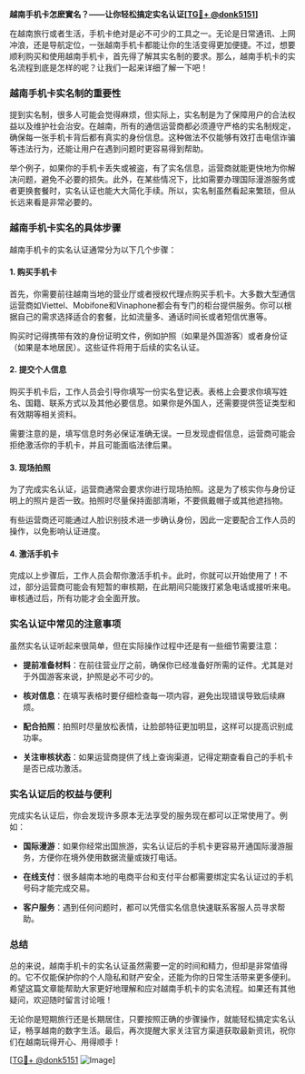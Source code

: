 **越南手机卡怎麽實名？——让你轻松搞定实名认证[[TG💪+ @donk5151](https://t.me/s/donk5151)]**

在越南旅行或者生活，手机卡绝对是必不可少的工具之一。无论是日常通讯、上网冲浪，还是导航定位，一张越南手机卡都能让你的生活变得更加便捷。不过，想要顺利购买和使用越南手机卡，首先得了解其实名制的要求。那么，越南手机卡的实名流程到底是怎样的呢？让我们一起来详细了解一下吧！

### **越南手机卡实名制的重要性**

提到实名制，很多人可能会觉得麻烦，但实际上，实名制是为了保障用户的合法权益以及维护社会治安。在越南，所有的通信运营商都必须遵守严格的实名制规定，确保每一张手机卡背后都有真实的身份信息。这种做法不仅能够有效打击电信诈骗等违法行为，还能让用户在遇到问题时更容易得到帮助。

举个例子，如果你的手机卡丢失或被盗，有了实名信息，运营商就能更快地为你解决问题，避免不必要的损失。此外，在某些情况下，比如需要办理国际漫游服务或者更换套餐时，实名认证也能大大简化手续。所以，实名制虽然看起来繁琐，但从长远来看是非常必要的。

### **越南手机卡实名的具体步骤**

越南手机卡的实名认证通常分为以下几个步骤：

#### **1. 购买手机卡**

首先，你需要前往越南当地的营业厅或者授权代理点购买手机卡。大多数大型通信运营商如Viettel、Mobifone和Vinaphone都会有专门的柜台提供服务。你可以根据自己的需求选择适合的套餐，比如流量多、通话时间长或者短信优惠等。

购买时记得携带有效的身份证明文件，例如护照（如果是外国游客）或者身份证（如果是本地居民）。这些证件将用于后续的实名认证。

#### **2. 提交个人信息**

购买手机卡后，工作人员会引导你填写一份实名登记表。表格上会要求你填写姓名、国籍、联系方式以及其他必要信息。如果你是外国人，还需要提供签证类型和有效期等相关资料。

需要注意的是，填写信息时务必保证准确无误。一旦发现虚假信息，运营商可能会拒绝激活你的手机卡，并且可能面临法律后果。

#### **3. 现场拍照**

为了完成实名认证，运营商通常会要求你进行现场拍照。这是为了核实你与身份证明上的照片是否一致。拍照时尽量保持面部清晰，不要佩戴帽子或其他遮挡物。

有些运营商还可能通过人脸识别技术进一步确认身份，因此一定要配合工作人员的操作，以免影响认证进度。

#### **4. 激活手机卡**

完成以上步骤后，工作人员会帮你激活手机卡。此时，你就可以开始使用了！不过，部分运营商可能会有短暂的审核期，在此期间只能拨打紧急电话或接听来电。审核通过后，所有功能才会全面开放。

### **实名认证中常见的注意事项**

虽然实名认证听起来很简单，但在实际操作过程中还是有一些细节需要注意：

- **提前准备材料**：在前往营业厅之前，确保你已经准备好所需的证件。尤其是对于外国游客来说，护照是必不可少的。
  
- **核对信息**：在填写表格时要仔细检查每一项内容，避免出现错误导致后续麻烦。

- **配合拍照**：拍照时尽量放松表情，让脸部特征更加明显，这样可以提高识别成功率。

- **关注审核状态**：如果运营商提供了线上查询渠道，记得定期查看自己的手机卡是否已成功激活。

### **实名认证后的权益与便利**

完成实名认证后，你会发现许多原本无法享受的服务现在都可以正常使用了。例如：

- **国际漫游**：如果你经常出国旅游，实名认证后的手机卡更容易开通国际漫游服务，方便你在境外使用数据流量或拨打电话。

- **在线支付**：很多越南本地的电商平台和支付平台都需要绑定实名认证过的手机号码才能完成交易。

- **客户服务**：遇到任何问题时，都可以凭借实名信息快速联系客服人员寻求帮助。

### **总结**

总的来说，越南手机卡的实名认证虽然需要一定的时间和精力，但却是非常值得的。它不仅能保护你的个人隐私和财产安全，还能为你的日常生活带来更多便利。希望这篇文章能帮助大家更好地理解和应对越南手机卡的实名流程。如果还有其他疑问，欢迎随时留言讨论哦！

无论你是短期旅行还是长期居住，只要按照正确的步骤操作，就能轻松搞定实名认证，畅享越南的数字生活。最后，再次提醒大家关注官方渠道获取最新资讯，祝你们在越南玩得开心、用得顺手！

[[TG💪+ @donk5151](https://t.me/s/donk5151) ![Image](https://i.postimg.cc/rwNCRYN7/Snipaste-2025-04-30-17-27-05.png)]